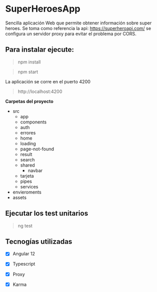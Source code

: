 # SuperHeroesApp

Sencilla aplicación Web que permite obtener información sobre super heroes.
Se toma como referencia la api: https://superheroapi.com/  se configura un servidor proxy para evitar el problema por CORS.

## Para instalar ejecute:
> npm install

> npm start


La aplicación se corre en el puerto 4200
> http://localhost:4200

**Carpetas del proyecto**
- src 
  - app
  - components
   - auth
   - errores
   - home
   - loading
   - page-not-found
   - result
   - search
   - shared
     - navbar
   - tarjeta       
   - pipes
   - services
- envieroments
- assets

## Ejecutar los test unitarios

> ng test

## Tecnogías utilizadas

- [x] Angular 12
- [x] Typescript
- [x] Proxy
- [x] Karma

